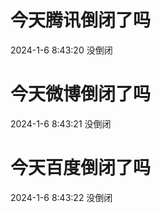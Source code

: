 # 今天腾讯倒闭了吗

2024-1-6 8:43:20 没倒闭

# 今天微博倒闭了吗

2024-1-6 8:43:21 没倒闭

# 今天百度倒闭了吗

2024-1-6 8:43:22 没倒闭

